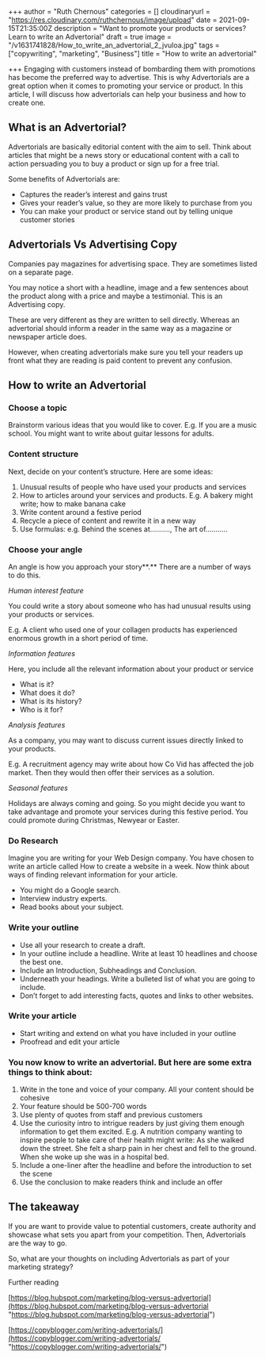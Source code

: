 +++
author = "Ruth Chernous"
categories = []
cloudinaryurl = "https://res.cloudinary.com/ruthchernous/image/upload"
date = 2021-09-15T21:35:00Z
description = "Want to promote your products or services? Learn to write an Advertorial"
draft = true
image = "/v1631741828/How_to_write_an_advertorial_2_jvuloa.jpg"
tags = ["copywriting", "marketing", "Business"]
title = "How to write an advertorial"

+++
Engaging with customers instead of bombarding them with promotions has become the preferred way to advertise. This is why Advertorials are a great option when it comes to promoting your service or product. In this article, I will discuss how advertorials can help your business and how to create one.

## **What is an Advertorial?**

Advertorials are basically editorial content with the aim to sell. Think about articles that might be a news story or educational content with a call to action persuading you to buy a product or sign up for a free trial.

Some benefits of Advertorials are:

* Captures the reader’s interest and gains trust
* Gives your reader’s value, so they are more likely to purchase from you
* You can make your product or service stand out by telling unique customer stories

## **Advertorials Vs Advertising Copy**

Companies pay magazines for advertising space. They are sometimes listed on a separate page.

You may notice a short with a headline, image and a few sentences about the product along with a price and maybe a testimonial. This is an Advertising copy.

These are very different as they are written to sell directly. Whereas an advertorial should inform a reader in the same way as a magazine or newspaper article does.

However, when creating advertorials make sure you tell your readers up front what they are reading is paid content to prevent any confusion.

## **How to write an Advertorial**

### **Choose a topic**

Brainstorm various ideas that you would like to cover. E.g. If you are a music school. You might want to write about guitar lessons for adults.

### **Content structure**

Next, decide on your content’s structure. Here are some ideas:

1. Unusual results of people who have used your products and services
2. How to articles around your services and products. E.g. A bakery might write; how to make banana cake
3. Write content around a festive period
4. Recycle a piece of content and rewrite it in a new way
5. Use formulas: e.g. Behind the scenes at………., The art of………..

### **Choose your angle**

An angle is how you approach your story**.** There are a number of ways to do this.

_Human interest feature_

You could write a story about someone who has had unusual results using your products or services.

E.g. A client who used one of your collagen products has experienced enormous growth in a short period of time.

_Information features_

Here, you include all the relevant information about your product or service

* What is it?
* What does it do?
* What is its history?
* Who is it for?

_Analysis features_

As a company, you may want to discuss current issues directly linked to your products.

E.g. A recruitment agency may write about how Co Vid has affected the job market. Then they would then offer their services as a solution.

_Seasonal features_

Holidays are always coming and going. So you might decide you want to take advantage and promote your services during this festive period. You could promote during Christmas, Newyear or Easter.

### **Do Research**

Imagine you are writing for your Web Design company. You have chosen to write an article called How to create a website in a week. Now think about ways of finding relevant information for your article.

* You might do a Google search.
* Interview industry experts.
* Read books about your subject.

### **Write your outline**

* Use all your research to create a draft.
* In your outline include a headline. Write at least 10 headlines and choose the best one.
* Include an Introduction, Subheadings and Conclusion.
* Underneath your headings. Write a bulleted list of what you are going to include.
* Don’t forget to add interesting facts, quotes and links to other websites.

### **Write your article**

* Start writing and extend on what you have included in your outline
* Proofread and edit your article

### **You now know to write an advertorial. But here are some extra things to think about:**

1. Write in the tone and voice of your company. All your content should be cohesive
2. Your feature should be 500-700 words
3. Use plenty of quotes from staff and previous customers
4. Use the curiosity intro to intrigue readers by just giving them enough information to get them excited. E.g. A nutrition company wanting to inspire people to take care of their health might write: As she walked down the street. She felt a sharp pain in her chest and fell to the ground. When she woke up she was in a hospital bed.
5. Include a one-liner after the headline and before the introduction to set the scene
6. Use the conclusion to make readers think and include an offer

## **The takeaway**

If you are want to provide value to potential customers, create authority and showcase what sets you apart from your competition. Then, Advertorials are the way to go.

So, what are your thoughts on including Advertorials as part of your marketing strategy?

Further reading

[https://blog.hubspot.com/marketing/blog-versus-advertorial](https://blog.hubspot.com/marketing/blog-versus-advertorial "https://blog.hubspot.com/marketing/blog-versus-advertorial")

[https://copyblogger.com/writing-advertorials/](https://copyblogger.com/writing-advertorials/ "https://copyblogger.com/writing-advertorials/")